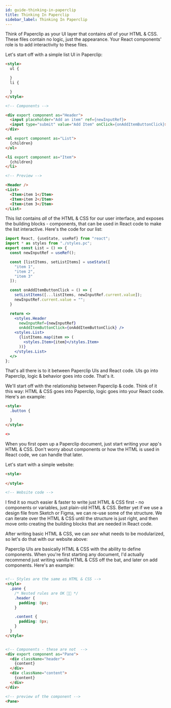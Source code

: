 ```yaml
---
id: guide-thinking-in-paperclip
title: Thinking In Paperclip
sidebar_label: Thinking In Paperclip
---
```


Think of Paperclip as your UI layer that contains _all_ of your HTML & CSS. These files contain no logic, just the appearance. Your React components' role is to add interactivity to these files.

Let's start off with a simple list UI in Paperclip:

```html live
<style>
  ul {

  }
  li {

  }
</style>

<!-- Components -->

<div export component as="Header">
  <input placeholder="Add an item" ref={newInputRef}>
  <input type="submit" value="Add Item" onClick={onAddItemButtonClick}>
</div>

<ol export component as="List">
  {children}
</ol>

<li export component as="Item">
  {children}
</li>

<!-- Preview -->

<Header />
<List>
  <Item>item 1</Item>
  <Item>item 2</Item>
  <Item>item 3</Item>
</List>
```

This list contains _all_ of the HTML & CSS for our user interface, and exposes the building blocks - components, that can be used in React code to make the list interactive. Here's the code for our list:

```jsx
import React, {useState, useRef} from "react";
import * as styles from "./styles.pc";
export const List = () => {
  const newInputRef = useRef();

  const [listItems, setListItems] = useState([
    "item 1",
    "item 2",
    "item 3"
  ]);

  const onAddItemButtonClick = () => {
    setListItems([...listItems, newInputRef.current.value]);
    newInputRef.current.value = "";
  }

  return <>
    <styles.Header  
      newInputRef={newInputRef}
      onAddItemButtonClick={onAddItemButtonClick} />
    <styles.List>
      {listItems.map(item => (
        <styles.Item>{item}</styles.Item>
      ))}
    </styles.List>
  </>
};
```

That's all there is to it between Paperclip UIs and React code. UIs go into Paperclip, logic & behavior goes into code. That's it. 


We'll start off with the relationship between Paperclip & code. Think of it this way: HTML & CSS goes into Paperclip, logic goes into your React code. Here's an example:

```html
<style>
  .button {

  }
</style>

<>
```

When you first open up a Paperclip document, just start writing your app's HTML & CSS. Don't worry about components or how the HTML is used in React code, we can handle that later. 

Let's start with a simple website:

```html live
<style>
  
</style>

<!-- Website code -->

```

I find it so much easier & faster to write just HTML & CSS first - no components or variables, just plain-old HTML & CSS. Better yet if we use a design file from Sketch or Figma, we can re-use some of the structure. We can iterate over the HTML & CSS until the structure is just right, and then move onto creating the building blocks that are needed in React code. 

After writing basic HTML & CSS, we can _see_ what needs to be modularized, so let's do that with our website above:


Paperclip UIs are basically HTML & CSS with the ability to define components. When you're first starting any document, I'd actually recommend
just writing vanilla HTML & CSS off the bat, and later on add components.  Here's an example:

```html live

<!-- Styles are the same as HTML & CSS -->
<style>
  .pane {
    /* Nested rules are OK 👍🏻 */
    .header { 
      padding: 8px;
    }

    .content {
      padding: 8px;
    }
  }
</style>


<!-- Components - these are not  -->
<div export component as="Pane">
  <div className="header">
    {content}
  </div>
  <div className="content">
    {content}
  </div>
</div>

<!-- preview of the component -->
<Pane>